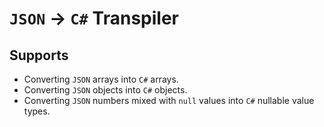# `JSON` -> `C#` Transpiler

## Supports

* Converting `JSON` arrays into `C#` arrays.
* Converting `JSON` objects into `C#` objects.
* Converting  `JSON` numbers mixed with `null` values into `C#` nullable value types.
